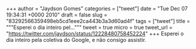 
+++
author = "Jaydson Gomes"
categories = ["tweet"]
date = "Tue Dec 07 19:34:31 +0000 2010"
draft = false
slug = "83292566359498eb5cd1eee2ca443b3a3d60ad4f"
tags = ["tweet"]
title = """Esperei o dia inteiro pel..."""
tweet = true
micro = true
tweet_url = "https://twitter.com/jaydson/status/12228480758452224"
+++
Esperei o dia inteiro pela coletiva do Google, e não consigo assistir.
